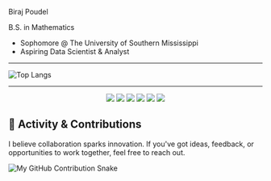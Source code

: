 Biraj Poudel

B.S. in Mathematics

- Sophomore @ The University of Southern Mississippi
- Aspiring Data Scientist & Analyst


---

![Top Langs](https://github-readme-stats.vercel.app/api/top-langs/?username=notArealdevv&layout=compact&theme=tokyonight&hide_border=true)


---

<p align="center">
  <img src="https://img.shields.io/badge/Python-3776AB?style=for-the-badge&logo=python&logoColor=FFD43B"/>
  <img src="https://img.shields.io/badge/SQL-003B57?style=for-the-badge&logo=mysql&logoColor=F29111"/>
  <img src="https://img.shields.io/badge/NumPy-013243?style=for-the-badge&logo=numpy&logoColor=white"/>
  <img src="https://img.shields.io/badge/Pandas-150458?style=for-the-badge&logo=pandas&logoColor=white"/>
  <img src="https://img.shields.io/badge/Matplotlib-11557C?style=for-the-badge&logo=matplotlib&logoColor=white"/>
  <img src="https://img.shields.io/badge/Excel-217346?style=for-the-badge&logo=microsoft-excel&logoColor=white"/>
</p>



## 🐍 Activity & Contributions

I believe collaboration sparks innovation. If you've got ideas, feedback, or opportunities to work together, feel free to reach out.

![My GitHub Contribution Snake](https://raw.githubusercontent.com/notArealdevv/notArealdevv/output/github-snake.svg)


